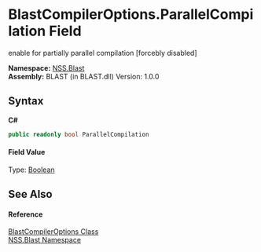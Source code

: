 # BlastCompilerOptions.ParallelCompilation Field
 

enable for partially parallel compilation [forcebly disabled]

**Namespace:**&nbsp;<a href="N_NSS_Blast">NSS.Blast</a><br />**Assembly:**&nbsp;BLAST (in BLAST.dll) Version: 1.0.0

## Syntax

**C#**<br />
``` C#
public readonly bool ParallelCompilation
```


#### Field Value
Type: <a href="https://docs.microsoft.com/dotnet/api/system.boolean" target="_blank" rel="noopener noreferrer">Boolean</a>

## See Also


#### Reference
<a href="T_NSS_Blast_BlastCompilerOptions">BlastCompilerOptions Class</a><br /><a href="N_NSS_Blast">NSS.Blast Namespace</a><br />